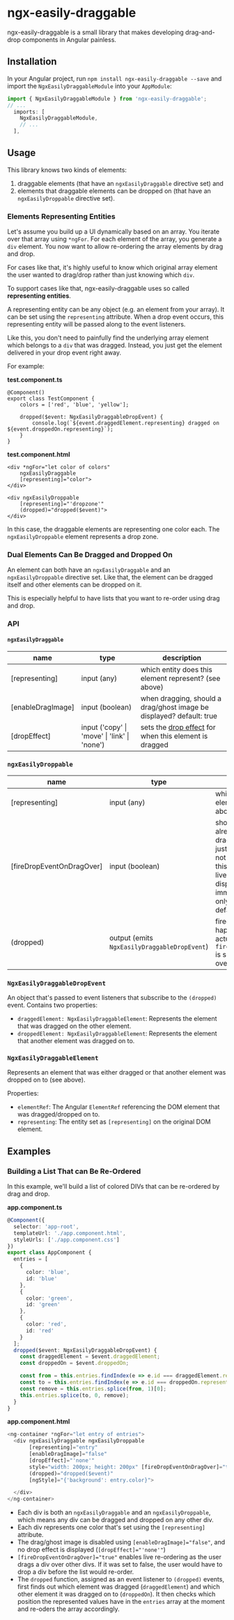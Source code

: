 # ngx-easily-draggable

ngx-easily-draggable is a small library that makes developing drag-and-drop components in Angular painless.

## Installation

In your Angular project, run `npm install ngx-easily-draggable --save` and import the `NgxEasilyDraggableModule`
into your `AppModule`:

```typescript
import { NgxEasilyDraggableModule } from 'ngx-easily-draggable';
// ...
  imports: [
    NgxEasilyDraggableModule,
    // ...
  ],
``` 
    

## Usage

This library knows two kinds of elements: 

1. draggable elements (that have an `ngxEasilyDraggable` directive set) and
2. elements that draggable elements can be dropped on (that have an `ngxEasilyDroppable` directive set).

### Elements Representing Entities

Let's assume you build up a UI dynamically based on an array. You iterate over that array
using `*ngFor`. For each element of the array, you generate a `div` element. You now want to allow re-ordering
the array elements by drag and drop.

For cases like that, it's highly useful to know which original array element the user wanted to drag/drop rather
than just knowing which `div`. 

To support cases like that, ngx-easily-draggable uses so called **representing entities**. 

A representing entity can be any object (e.g. an element from your array). It can be set using the `representing` attribute. When a drop
event occurs, this representing entity will be passed along to the event listeners.

Like this, you don't need to painfully find the underlying array element which belongs to a `div` that was dragged.
Instead, you just get the element delivered in your drop event right away.

For example:

**test.component.ts**

    @Component()
    export class TestComponent {
        colors = ['red', 'blue', 'yellow'];
        
        dropped($event: NgxEasilyDraggableDropEvent) {
            console.log(`${event.draggedElement.representing} dragged on ${event.droppedOn.representing}`);
        }
    }
    
**test.component.html**

    <div *ngFor="let color of colors"
        ngxEasilyDraggable
        [representing]="color">
    </div>
    
    <div ngxEasilyDroppable
        [representing]="'dropzone'"
        (dropped)="dropped($event)">
    </div>
    
In this case, the draggable elements are representing one color each. The `ngxEasilyDroppable` element
represents a drop zone.

### Dual Elements Can Be Dragged and Dropped On

An element can both have an `ngxEasilyDraggable` and an `ngxEasilyDroppable` directive set. Like that, 
the element can be dragged itself and other elements can be dropped on it.

This is especially helpful to have lists that you want to re-order using drag and drop.

### API

#### `ngxEasilyDraggable`

| name           | type             | description
|----------------|------------------|------------------
| \[representing\] | input (any)           | which entity does this element represent? (see above)
| \[enableDragImage\] | input (boolean) | when dragging, should a drag/ghost image be displayed? default: true
| \[dropEffect\] | input ('copy' \| 'move' \| 'link' \| 'none') | sets the [drop effect](https://developer.mozilla.org/en-US/docs/Web/API/DataTransfer/dropEffect) for when this element is dragged

### `ngxEasilyDroppable`

| name           | type             | description
|----------------|------------------|------------------
| \[representing\] | input (any)           | which entity does this element represent? (see above)
| \[fireDropEventOnDragOver\] | input (boolean)           | should the drop event already be fired when a draggable element is just dragged over (and not yet dropped over) this element? Useful for live-reordering lists to display the changes immediately rather than only after dropping. default: false   
| \(dropped\) | output (emits `NgxEasilyDraggableDropEvent`)           | fired when a drop event happend (either an actual drop or, if `fireDropEventOnDragOver` is set to `true`, a drag over event).

### `NgxEasilyDraggableDropEvent`
An object that's passed to event listeners that subscribe to the `(dropped)` event. Contains two properties:

* `draggedElement: NgxEasilyDraggableElement`: Represents the element that was dragged on the other element.
* `droppedElement: NgxEasilyDraggableElement`: Represents the element that another element was dragged on to.


### `NgxEasilyDraggableElement`
Represents an element that was either dragged or that another element was dropped on to (see above).

Properties:

* `elementRef`: The Angular `ElementRef` referencing the DOM element that was dragged/dropped on to.
* `representing`: The entity set as `[representing]` on the original DOM element. 

## Examples

### Building a List That can Be Re-Ordered

In this example, we'll build a list of colored DIVs that can be re-ordered by drag and drop.

**app.component.ts**

```typescript
@Component({
  selector: 'app-root',
  templateUrl: './app.component.html',
  styleUrls: ['./app.component.css']
})
export class AppComponent {
  entries = [
    {
      color: 'blue',
      id: 'blue'
    },
    {
      color: 'green',
      id: 'green'
    },
    {
      color: 'red',
      id: 'red'
    }
  ];
  dropped($event: NgxEasilyDraggableDropEvent) {
    const draggedElement = $event.draggedElement;
    const droppedOn = $event.droppedOn;

    const from = this.entries.findIndex(e => e.id === draggedElement.representing.id);
    const to = this.entries.findIndex(e => e.id === droppedOn.representing.id);
    const remove = this.entries.splice(from, 1)[0];
    this.entries.splice(to, 0, remove);
  }
}
```

**app.component.html**
```typescript
<ng-container *ngFor="let entry of entries">
  <div ngxEasilyDraggable ngxEasilyDroppable
       [representing]="entry"
       [enableDragImage]="false"
       [dropEffect]="'none'"
       style="width: 200px; height: 200px" [fireDropEventOnDragOver]="true"
       (dropped)="dropped($event)"
       [ngStyle]="{'background': entry.color}">

  </div>
</ng-container>
```

* Each div is both an `ngxEasilyDraggable` and an `ngxEasilyDroppable`, which means any div can be dragged
  and dropped on any other div.
* Each div represents one color that's set using the `[representing]` attribute.
* The drag/ghost image is disabled using `[enableDragImage]="false"`, and no drop effect is displayed 
  (`[dropEffect]="'none'"`)
* `[fireDropEventOnDragOver]="true"` enables live re-ordering as the user drags a div over other divs. If 
  it was set to false, the user would have to drop a div before the list would re-order.
* The `dropped` function, assigned as an event listener to `(dropped)` events, first finds out which element
  was dragged (`draggedElement`) and which other element it was dragged on to (`droppedOn`). It then checks
  which position the represented values have in the `entries` array at the moment and re-oders the array
  accordingly.
